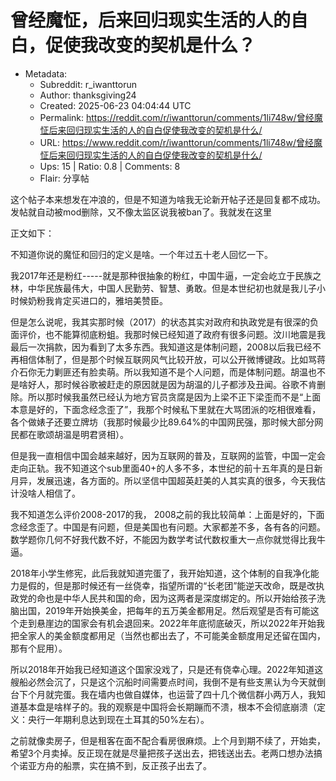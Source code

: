 # 曾经魔怔，后来回归现实生活的人的自白，促使我改变的契机是什么？

- Metadata:
  - Subreddit: r_iwanttorun
  - Author: thanksgiving24
  - Created: 2025-06-23 04:04:44 UTC
  - Permalink: https://reddit.com/r/iwanttorun/comments/1li748w/曾经魔怔后来回归现实生活的人的自白促使我改变的契机是什么/
  - URL: https://www.reddit.com/r/iwanttorun/comments/1li748w/曾经魔怔后来回归现实生活的人的自白促使我改变的契机是什么/
  - Ups: 15 | Ratio: 0.8 | Comments: 8
  - Flair: 分享帖


这个帖子本来想发在冲浪的，但是不知道为啥我无论新开帖子还是回复都不成功。发帖就自动被mod删除，又不像太监区说我被ban了。我就发在这里

正文如下：

不知道你说的魔怔和回归的定义是啥。一个年过五十老人回忆一下。

我2017年还是粉红-----就是那种很抽象的粉红，中国牛逼，一定会屹立于民族之林，中华民族最伟大，中国人民勤劳、智慧、勇敢。但是本世纪初也就是我儿子小时候奶粉我肯定买进口的，雅培美赞臣。

但是怎么说呢，我其实那时候（2017）的状态其实对政府和执政党是有很深的负面评价，也不能算彻底粉蛆。我那时候已经知道了政府有很多问题。汶川地震是我最后一次捐款，因为看到了太多东西。我知道这是体制问题，2008以后我已经不再相信体制了，但是那个时候互联网风气比较开放，可以公开微博键政。比如骂蒋介石你无力剿匪还有脸卖萌。所以我知道不是个人问题，而是体制问题。胡温也不是啥好人，那时候谷歌被赶走的原因就是因为胡温的儿子都涉及丑闻。谷歌不肯删除。所以那时候我虽然已经认为地方官员贪腐是因为上梁不正下梁歪而不是“上面本意是好的，下面念经念歪了”，我那个时候私下里就在大骂团派的吃相很难看，各个做婊子还要立牌坊（我那时候最少比89.64%的中国网民强，那时候大部分网民都在歌颂胡温是明君贤相）。

但是我一直相信中国会越来越好，因为互联网的普及，互联网的监管，中国一定会走向正轨。我不知道这个sub里面40+的人多不多，本世纪的前十五年真的是日新月异，发展迅速，各方面的。所以坚信中国超英赶美的人其实真的很多，今天我估计没啥人相信了。

我不知道怎么评价2008-2017的我，
2008之前的我比较简单：上面是好的，下面念经念歪了。中国是有问题，但是美国也有问题。大家都差不多，各有各的问题。数学题你几何不好我代数不好，不能因为数学考试代数权重大一点你就觉得比我牛逼。

2018年小学生修宪，此后我就知道完蛋了，我开始知道，这个体制的自我净化能力是假的，但是那时候还有一丝侥幸，指望所谓的“长老团”能逆天改命，既是改执政党的命也是中华人民共和国的命，因为这两者是深度绑定的。所以开始给孩子洗脑出国，2019年开始换美金，把每年的五万美金都用足。然后观望是否有可能这个走到悬崖边的国家会有机会退回来。2022年年底彻底破灭，所以2022年开始我把全家人的美金额度都用足（当然也都出去了，不可能美金额度用足还留在国内，那有个屁用）。

所以2018年开始我已经知道这个国家没戏了，只是还有侥幸心理。2022年知道这艘船必然会沉了，只是这个沉船时间需要点时间，我倒不是有些支黑认为今天就倒台下个月就完蛋。我在墙内也做自媒体，也运营了四十几个微信群小两万人，我知道基本盘是啥样子的。我的观察是中国将会长期蹦而不溃，根本不会彻底崩溃（定义：央行一年期利息达到现在土耳其的50%左右）。

之前就像卖房子，但是租客在面不配合看房很麻烦。上个月到期不续了，开始卖，希望3个月卖掉。反正现在就是尽量把孩子送出去，把钱送出去。老两口想办法搞个诺亚方舟的船票，实在搞不到，反正孩子出去了。

